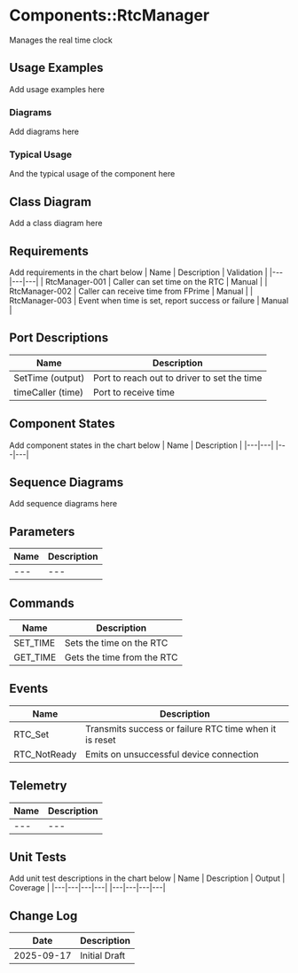 # Components::RtcManager

Manages the real time clock

## Usage Examples
Add usage examples here

### Diagrams
Add diagrams here

### Typical Usage
And the typical usage of the component here

## Class Diagram
Add a class diagram here

## Requirements
Add requirements in the chart below
| Name | Description | Validation |
|---|---|---|
| RtcManager-001 | Caller can set time on the RTC | Manual |
| RtcManager-002 | Caller can receive time from FPrime | Manual |
| RtcManager-003 | Event when time is set, report success or failure | Manual |

## Port Descriptions
| Name | Description |
|---|---|
| SetTime (output) | Port to reach out to driver to set the time |
| timeCaller (time) | Port to receive time |

## Component States
Add component states in the chart below
| Name | Description |
|---|---|
|---|---|

## Sequence Diagrams
Add sequence diagrams here

## Parameters
| Name | Description |
|---|---|
|---|---|

## Commands
| Name | Description |
|---|---|
| SET_TIME | Sets the time on the RTC |
| GET_TIME | Gets the time from the RTC |


## Events
| Name | Description |
|---|---|
| RTC_Set | Transmits success or failure RTC time when it is reset |
| RTC_NotReady | Emits on unsuccessful device connection |


## Telemetry
| Name | Description |
|---|---|
|---|---|

## Unit Tests
Add unit test descriptions in the chart below
| Name | Description | Output | Coverage |
|---|---|---|---|
|---|---|---|---|


## Change Log
| Date | Description |
|---|---|
| 2025-09-17 | Initial Draft |
